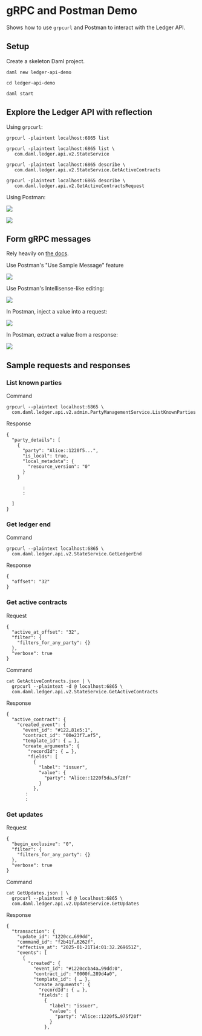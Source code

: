# gRPC and Postman Demo

Shows how to use `grpcurl` and Postman to interact with the Ledger API.

## Setup

Create a skeleton Daml project.

   ```
   daml new ledger-api-demo

   cd ledger-api-demo

   daml start
   ```

## Explore the Ledger API with reflection

Using `grpcurl`:

```
grpcurl -plaintext localhost:6865 list

grpcurl -plaintext localhost:6865 list \
   com.daml.ledger.api.v2.StateService

grpcurl -plaintext localhost:6865 describe \
   com.daml.ledger.api.v2.StateService.GetActiveContracts

grpcurl -plaintext localhost:6865 describe \
   com.daml.ledger.api.v2.GetActiveContractsRequest
```

Using Postman:

![](./new-grpc-request.png)

![](./list-services.png)

## Form gRPC messages

Rely heavily on [the docs](https://docs.daml.com/app-dev/grpc/proto-docs.html).

Use Postman's "Use Sample Message" feature

![](./use-example-message.png)

Use Postman's Intellisense-like editing:

![](./intellisense-editing.png)

In Postman, inject a value into a request:

![](./inject-value.png)

In Postman, extract a value from a response:

![](./extract-value.png)

## Sample requests and responses

### List known parties

Command

```
grpcurl --plaintext localhost:6865 \
  com.daml.ledger.api.v2.admin.PartyManagementService.ListKnownParties 
```

Response

```
{
  "party_details": [
    {
      "party": "Alice::1220f5...",
      "is_local": true,
      "local_metadata": {
        "resource_version": "0"
      }
    }

      :
      :

  ]
}
```

### Get ledger end

Command

```
grpcurl --plaintext localhost:6865 \
  com.daml.ledger.api.v2.StateService.GetLedgerEnd 
```

Response

```
{
  "offset": "32"
}
```

### Get active contracts

Request

```
{
  "active_at_offset": "32",
  "filter": {
    "filters_for_any_party": {}
  },
  "verbose": true
}
```

Command

```
cat GetActiveContracts.json | \
  grpcurl --plaintext -d @ localhost:6865 \
  com.daml.ledger.api.v2.StateService.GetActiveContracts
```

Response

```
{
  "active_contract": {
    "created_event": {
      "event_id": "#122…81e5:1",
      "contract_id": "00e23f7…ef5",
      "template_id": { … },
      "create_arguments": {
        "recordId": { … },
        "fields": [
          {
            "label": "issuer",
            "value": {
              "party": "Alice::1220f5da…5f20f"
            }
          },
       :
       :
```

### Get updates

Request

```
{
  "begin_exclusive": "0",
  "filter": {
    "filters_for_any_party": {}
  },
  "verbose": true
}
```

Command

```
cat GetUpdates.json | \
  grpcurl --plaintext -d @ localhost:6865 \
  com.daml.ledger.api.v2.UpdateService.GetUpdates
```

Response

```
{
  "transaction": {
    "update_id": "1220cc…699dd",
    "command_id": "f2b41f…6262f",
    "effective_at": "2025-01-21T14:01:32.269651Z",
    "events": [
      {
        "created": {
          "event_id": "#1220ccba4a…99dd:0",
          "contract_id": "0000f…289d4a0",
          "template_id": { … },
          "create_arguments": {
            "recordId": { … },
            "fields": [
              {
                "label": "issuer",
                "value": {
                  "party": "Alice::1220f5…975f20f"
                }
              },
```